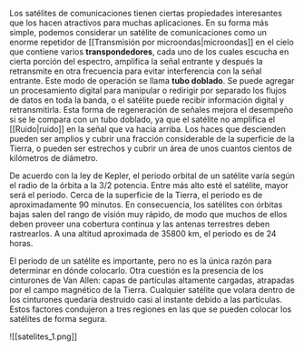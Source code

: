 Los satélites de comunicaciones tienen ciertas propiedades interesantes que los hacen atractivos para muchas aplicaciones. En su forma más simple, podemos considerar un satélite de comunicaciones como un enorme repetidor de [[Transmisión por microondas|microondas]] en el cielo que contiene varios **transpondedores**, cada uno de los cuales escucha en cierta porción del espectro, amplifica la señal entrante y después la retransmite en otra frecuencia para evitar interferencia con la señal entrante. Este modo de operación se llama **tubo doblado**. Se puede agregar un procesamiento digital para manipular o redirigir por separado los flujos de datos en toda la banda, o el satélite puede recibir información digital y retransmitirla. Esta forma de regeneración de señales mejora el desempeño si se le compara con un tubo doblado, ya que el satélite no amplifica el [[Ruido|ruido]] en la señal que va hacia arriba. Los haces que descienden pueden ser amplios y cubrir una fracción considerable de la superficie de la Tierra, o pueden ser estrechos y cubrir un área de unos cuantos cientos de kilómetros de diámetro.

De acuerdo con la ley de Kepler, el periodo orbital de un satélite varía según el radio de la órbita a la 3/2 potencia. Entre más alto esté el satélite, mayor será el periodo. Cerca de la superficie de la Tierra, el periodo es de aproximadamente 90 minutos. En consecuencia, los satélites con órbitas bajas salen del rango de visión muy rápido, de modo que muchos de ellos deben proveer una cobertura continua y las antenas terrestres deben rastrearlos. A una altitud aproximada de 35800 km, el periodo es de 24 horas.

El periodo de un satélite es importante, pero no es la única razón para determinar en dónde colocarlo. Otra cuestión es la presencia de los cinturones de Van Allen: capas de partículas altamente cargadas, atrapadas por el campo magnético de la Tierra. Cualquier satélite que volara dentro de los cinturones quedaría destruido casi al instante debido a las partículas. Estos factores condujeron a tres regiones en las que se pueden colocar los satélites de forma segura.

![[satelites_1.png]]